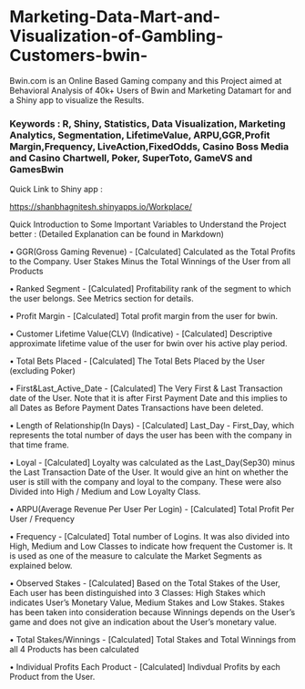 # Marketing-Data-Mart-and-Visualization-of-Gambling-Customers-bwin-
Bwin.com is an Online Based Gaming company and this Project aimed at Behavioral Analysis of 40k+ Users of Bwin and Marketing Datamart for and a Shiny app to visualize the Results.

### Keywords : R, Shiny, Statistics, Data Visualization, Marketing Analytics, Segmentation, LifetimeValue, ARPU,GGR,Profit Margin,Frequency, LiveAction,FixedOdds, Casino Boss Media and Casino Chartwell, Poker, SuperToto, GameVS and GamesBwin   

Quick Link to Shiny app : 

https://shanbhagnitesh.shinyapps.io/Workplace/

Quick Introduction to Some Important Variables to Understand the Project better :
(Detailed Explanation can be found in Markdown)

• GGR(Gross Gaming Revenue) - [Calculated] Calculated as the Total Profits to the Company. User
Stakes Minus the Total Winnings of the User from all Products

• Ranked Segment - [Calculated] Profitability rank of the segment to which the user belongs. See
Metrics section for details.

• Profit Margin - [Calculated] Total profit margin from the user for bwin.

• Customer Lifetime Value(CLV) (Indicative) - [Calculated] Descriptive approximate lifetime value of the user for
bwin over his active play period.

• Total Bets Placed - [Calculated] The Total Bets Placed by the User (excluding Poker)

• First&Last_Active_Date - [Calculated] The Very First & Last Transaction date of the User. Note
that it is after First Payment Date and this implies to all Dates as Before Payment Dates Transactions
have been deleted.

• Length of Relationship(In Days) - [Calculated] Last_Day - First_Day, which represents the total
number of days the user has been with the company in that time frame.

• Loyal - [Calculated] Loyalty was calculated as the Last_Day(Sep30) minus the Last Transaction Date
of the User. It would give an hint on whether the user is still with the company and loyal to the
company. These were also Divided into High / Medium and Low Loyalty Class.

• ARPU(Average Revenue Per User Per Login) - [Calculated] Total Profit Per User / Frequency

• Frequency - [Calculated] Total number of Logins. It was also divided into High, Medium and Low
Classes to indicate how frequent the Customer is. It is used as one of the measure to calculate the
Market Segments as explained below.

• Observed Stakes - [Calculated] Based on the Total Stakes of the User, Each user has been distinguished
into 3 Classes: High Stakes which indicates User’s Monetary Value, Medium Stakes and Low Stakes.
Stakes has been taken into consideration because Winnings depends on the User’s game and does not
give an indication about the User’s monetary value.

• Total Stakes/Winnings - [Calculated] Total Stakes and Total Winnings from all 4 Products has been
calculated

• Individual Profits Each Product - [Calculated] Indivdual Profits by each Product from the User.

